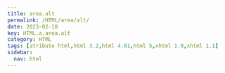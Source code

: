 ```yaml
---
title: area.alt
permalink: /HTML/area/alt/
date: 2023-02-10
key: HTML.a.area.alt
category: HTML
tags: [atributo html,html 3.2,html 4.01,html 5,xhtml 1.0,xhtml 1.1]
sidebar:
  nav: html
---
```

